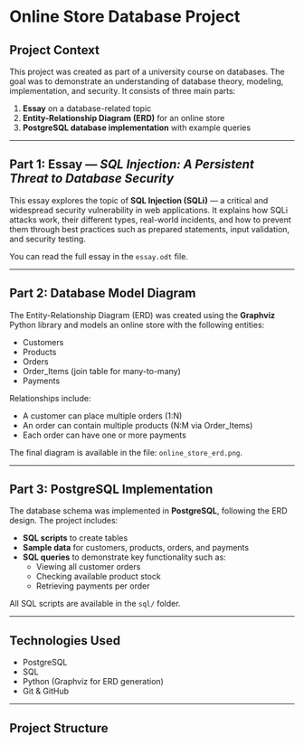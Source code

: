 # Online Store Database Project

##  Project Context

This project was created as part of a university course on databases. The goal was to demonstrate an understanding of database theory, modeling, implementation, and security. It consists of three main parts:

1. **Essay** on a database-related topic  
2. **Entity-Relationship Diagram (ERD)** for an online store  
3. **PostgreSQL database implementation** with example queries

---

##  Part 1: Essay — *SQL Injection: A Persistent Threat to Database Security*

This essay explores the topic of **SQL Injection (SQLi)** — a critical and widespread security vulnerability in web applications. It explains how SQLi attacks work, their different types, real-world incidents, and how to prevent them through best practices such as prepared statements, input validation, and security testing.

 You can read the full essay in the `essay.odt` file.

---

##  Part 2: Database Model Diagram

The Entity-Relationship Diagram (ERD) was created using the **Graphviz** Python library and models an online store with the following entities:

- Customers
- Products
- Orders
- Order_Items (join table for many-to-many)
- Payments

 Relationships include:
- A customer can place multiple orders (1:N)
- An order can contain multiple products (N:M via Order_Items)
- Each order can have one or more payments

The final diagram is available in the file: `online_store_erd.png`.

---

##  Part 3: PostgreSQL Implementation

The database schema was implemented in **PostgreSQL**, following the ERD design. The project includes:

- **SQL scripts** to create tables
- **Sample data** for customers, products, orders, and payments
- **SQL queries** to demonstrate key functionality such as:
  - Viewing all customer orders
  - Checking available product stock
  - Retrieving payments per order

All SQL scripts are available in the `sql/` folder.

---

##  Technologies Used

- PostgreSQL
- SQL
- Python (Graphviz for ERD generation)
- Git & GitHub

---

##  Project Structure

